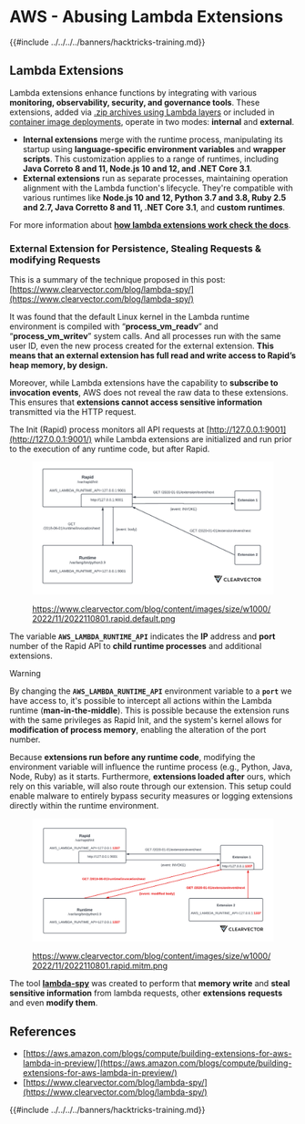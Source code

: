 # AWS - Abusing Lambda Extensions

{{#include ../../../../banners/hacktricks-training.md}}

## Lambda Extensions

Lambda extensions enhance functions by integrating with various **monitoring, observability, security, and governance tools**. These extensions, added via [.zip archives using Lambda layers](https://docs.aws.amazon.com/lambda/latest/dg/configuration-layers.html) or included in [container image deployments](https://aws.amazon.com/blogs/compute/working-with-lambda-layers-and-extensions-in-container-images/), operate in two modes: **internal** and **external**.

- **Internal extensions** merge with the runtime process, manipulating its startup using **language-specific environment variables** and **wrapper scripts**. This customization applies to a range of runtimes, including **Java Correto 8 and 11, Node.js 10 and 12, and .NET Core 3.1**.
- **External extensions** run as separate processes, maintaining operation alignment with the Lambda function's lifecycle. They're compatible with various runtimes like **Node.js 10 and 12, Python 3.7 and 3.8, Ruby 2.5 and 2.7, Java Corretto 8 and 11, .NET Core 3.1**, and **custom runtimes**.

For more information about [**how lambda extensions work check the docs**](https://docs.aws.amazon.com/lambda/latest/dg/runtimes-extensions-api.html).

### External Extension for Persistence, Stealing Requests & modifying Requests

This is a summary of the technique proposed in this post: [https://www.clearvector.com/blog/lambda-spy/](https://www.clearvector.com/blog/lambda-spy/)

It was found that the default Linux kernel in the Lambda runtime environment is compiled with “**process_vm_readv**” and “**process_vm_writev**” system calls. And all processes run with the same user ID, even the new process created for the external extension. **This means that an external extension has full read and write access to Rapid’s heap memory, by design.**

Moreover, while Lambda extensions have the capability to **subscribe to invocation events**, AWS does not reveal the raw data to these extensions. This ensures that **extensions cannot access sensitive information** transmitted via the HTTP request.

The Init (Rapid) process monitors all API requests at [http://127.0.0.1:9001](http://127.0.0.1:9001/) while Lambda extensions are initialized and run prior to the execution of any runtime code, but after Rapid.

<figure><img src="../../../../images/image (254).png" alt=""><figcaption><p><a href="https://www.clearvector.com/blog/content/images/size/w1000/2022/11/2022110801.rapid.default.png">https://www.clearvector.com/blog/content/images/size/w1000/2022/11/2022110801.rapid.default.png</a></p></figcaption></figure>

The variable **`AWS_LAMBDA_RUNTIME_API`** indicates the **IP** address and **port** number of the Rapid API to **child runtime processes** and additional extensions.

> [!WARNING]
> By changing the **`AWS_LAMBDA_RUNTIME_API`** environment variable to a **`port`** we have access to, it's possible to intercept all actions within the Lambda runtime (**man-in-the-middle**). This is possible because the extension runs with the same privileges as Rapid Init, and the system's kernel allows for **modification of process memory**, enabling the alteration of the port number.

Because **extensions run before any runtime code**, modifying the environment variable will influence the runtime process (e.g., Python, Java, Node, Ruby) as it starts. Furthermore, **extensions loaded after** ours, which rely on this variable, will also route through our extension. This setup could enable malware to entirely bypass security measures or logging extensions directly within the runtime environment.

<figure><img src="../../../../images/image (267).png" alt=""><figcaption><p><a href="https://www.clearvector.com/blog/content/images/size/w1000/2022/11/2022110801.rapid.mitm.png">https://www.clearvector.com/blog/content/images/size/w1000/2022/11/2022110801.rapid.mitm.png</a></p></figcaption></figure>

The tool [**lambda-spy**](https://github.com/clearvector/lambda-spy) was created to perform that **memory write** and **steal sensitive information** from lambda requests, other **extensions** **requests** and even **modify them**.

## References

- [https://aws.amazon.com/blogs/compute/building-extensions-for-aws-lambda-in-preview/](https://aws.amazon.com/blogs/compute/building-extensions-for-aws-lambda-in-preview/)
- [https://www.clearvector.com/blog/lambda-spy/](https://www.clearvector.com/blog/lambda-spy/)

{{#include ../../../../banners/hacktricks-training.md}}






